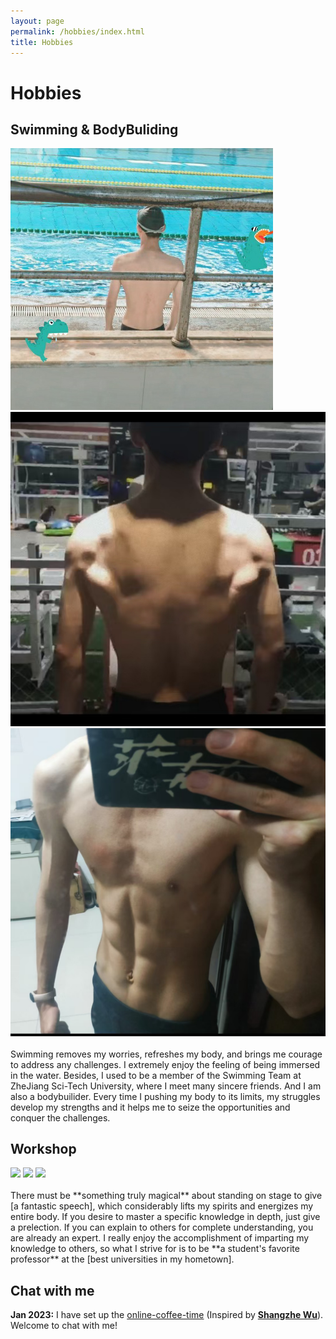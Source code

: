 ```yaml
---
layout: page
permalink: /hobbies/index.html
title: Hobbies
---
```


# Hobbies

## Swimming & BodyBuliding

<div class="third">
<img src="/images/swimming2.JPG">
<img src="/images/gym1.JPG">
<img src="/images/gym2.JPG">
</div>
<br>Swimming removes my worries, refreshes my body, and brings me courage to address any challenges. I extremely enjoy the feeling of being immersed in the water. Besides, I used to be a member of the Swimming Team at ZheJiang Sci-Tech University, where I meet many sincere friends. And I am also a bodybuilider. Every time I pushing my body to its limits, my struggles develop my strengths and it helps me to seize the opportunities and conquer the challenges.

## Workshop

<div class="third">
<img src="/images/prelection1.JPG">
<img src="/images/speech1.JPG">
<img src="/images/speech3.JPG">
</div>
<br>There must be **something truly magical** about standing on stage to give [a fantastic speech], which considerably lifts my spirits and energizes my entire body. If you desire to master a specific knowledge in depth, just give a prelection. If you can explain to others for complete understanding, you are already an expert. I really enjoy the accomplishment of imparting my knowledge to others, so what I strive for is to be **a student's favorite professor** at the [best universities in my hometown].

[a fantastic speech]:https://youtu.be/Dzx84KpGNoE
[best universities in my hometown]:https://www.fzu.edu.cn/


## Chat with me

**Jan 2023:** I have set up the [online-coffee-time](https://calendly.com/lancecai/meet-with-lance) (Inspired by **[Shangzhe Wu](https://elliottwu.com/)**). Welcome to chat with me!

<!-- Calendly inline widget begin -->

<div class="calendly-inline-widget" data-url="https://calendly.com/lancecai/meet-with-lance" style="min-width:320px;height:630px;"></div>
<script type="text/javascript" src="https://assets.calendly.com/assets/external/widget.js" async></script>
<!-- Calendly inline widget end -->

